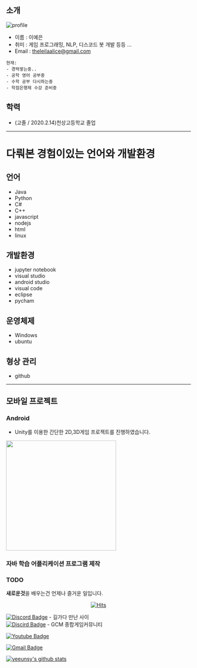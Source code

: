## 소개
![profile]()
- 이름 : 이예은
- 취미 : 게임 프로그래밍, NLP, 디스코드 봇 개발 등등 ...
- Email : theleilaalice@gmail.com

```
현재:
- 경력쌓는중..
- 공학 영어 공부중
- 수학 공부 다시하는중
- 학점은행제 수강 준비중
```
## 학력
- (고졸 / 2020.2.14)천상고등학교 졸업
---

# 다뤄본 경험이있는 언어와 개발환경

## 언어
- Java
- Python
- C#
- C++
- javascript
- nodejs
- html
- linux

## 개발환경
- jupyter notebook
- visual studio
- android studio
- visual code
- eclipse
- pycham

## 운영체제
- Windows
- ubuntu

## 형상 관리
- github

---
## 모바일 프로젝트

### Android
- Unity를 이용한 간단한 2D,3D게임 프로젝트를 진행하였습니다.

<img src='./resume/1.jpg' width="300" />


### **자바 학습 어플리케이션 프로그램 제작**

### TODO
**새로운것**을 배우는건 언제나 즐거운 일입니다. <br/>

<div align=center>
	
[![Hits](https://hits.seeyoufarm.com/api/count/incr/badge.svg?url=https%3A%2F%2Fgithub.com%2FKaizer1111&count_bg=%2379C83D&title_bg=%23555555&icon=python.svg&icon_color=%23E7E7E7&title=%EB%B0%A9%EB%AC%B8%EC%9E%90+%EC%88%98+%3A+&edge_flat=false)](https://hits.seeyoufarm.com)
	
</div>

[![Discord Badge](http://img.shields.io/badge/Discord-7289DA?style=flat-square&logo=github&link=https://discord.gg/s7YNekny)](https://discord.gg/s7YNekny) - 길가다 만난 사이   
[![Discird Badge](http://img.shields.io/badge/Discord-7289DA?style=flat-square&logo=github&link=https://discord.gg/gamecommunity)](https://discord.gg/gamecommunity) - GCM 종합게임커뮤니티   
	
  [![Youtube Badge](https://img.shields.io/badge/Youtube-ff0000?style=flat-square&logo=youtube&link=https://www.youtube.com/channel/UCkSrDgvIJn1mUuztTFJ-jbg/featured)](https://www.youtube.com/channel/UCkSrDgvIJn1mUuztTFJ-jbg/featured)
	
  [![Gmail Badge](https://img.shields.io/badge/Gmail-d14836?style=flat-square&logo=Gmail&logoColor=white&link=mailto:theleilaalice@gmail.com)](mailto:theleilaalice@gmail.com)

[![yeeunsy's github stats](https://github-readme-stats.vercel.app/api?username=yeeunsy)](https://github.com/anuraghazra/github-readme-stats)
